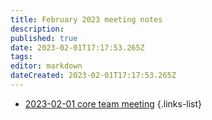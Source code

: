```yaml
---
title: February 2023 meeting notes
description: 
published: true
date: 2023-02-01T17:17:53.265Z
tags: 
editor: markdown
dateCreated: 2023-02-01T17:17:53.265Z
---
```


- [2023-02-01 core team meeting](/en/meeting-notes/2023-02/2023-02-01-team)
{.links-list}
